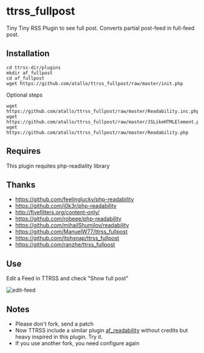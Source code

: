 ttrss_fullpost
==============

Tiny Tiny RSS Plugin to see full post. Converts partial post-feed in full-feed post.

Installation
------------------------

    cd ttrss-dir/plugins
    mkdir af_fullpost
    cd af_fullpost
    wget https://github.com/atallo/ttrss_fullpost/raw/master/init.php

Optional steps

    wget https://github.com/atallo/ttrss_fullpost/raw/master/Readability.inc.php
    wget https://github.com/atallo/ttrss_fullpost/raw/master/JSLikeHTMLElement.php
    wget https://github.com/atallo/ttrss_fullpost/raw/master/Readability.php

Requires
------------------------

This plugin requites php-readiality library

Thanks
------------------------

* https://github.com/feelinglucky/php-readability
* https://github.com/j0k3r/php-readability
* http://fivefilters.org/content-only/
* https://github.com/robeee/php-readability
* https://github.com/mihailShumilov/readability
* https://github.com/ManuelW77/ttrss_fullpost
* https://github.com/itohsnap/ttrss_fullpost
* https://github.com/ranzhe/ttrss_fullpost

Use
------------------------

Edit a Feed in TTRSS and check "Show full post"

![edit-feed](https://cloud.githubusercontent.com/assets/586093/8686502/3af1aa36-2a87-11e5-91bf-b50b621de278.png)

Notes
------------------------

* Please don't fork, send a patch
* Now TTRSS include a similar plugin [af_readability](https://github.com/gothfox/Tiny-Tiny-RSS/tree/master/plugins/af_readability) without credits but heavy inspired in this plugin. Try it.
* If you use another fork, you need configure again







